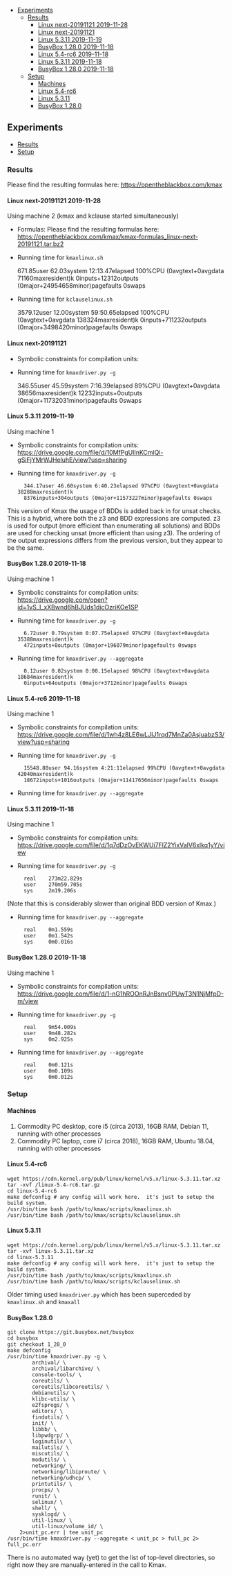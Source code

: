 <!-- START doctoc generated TOC please keep comment here to allow auto update -->
<!-- DON'T EDIT THIS SECTION, INSTEAD RE-RUN doctoc TO UPDATE -->


- [Experiments](#experiments)
  - [Results](#results)
    - [Linux next-20191121 2019-11-28](#linux-next-20191121-2019-11-28)
    - [Linux next-20191121](#linux-next-20191121)
    - [Linux 5.3.11 2019-11-19](#linux-5311-2019-11-19)
    - [BusyBox 1.28.0 2019-11-18](#busybox-1280-2019-11-18)
    - [Linux 5.4-rc6 2019-11-18](#linux-54-rc6-2019-11-18)
    - [Linux 5.3.11 2019-11-18](#linux-5311-2019-11-18)
    - [BusyBox 1.28.0 2019-11-18](#busybox-1280-2019-11-18-1)
  - [Setup](#setup)
    - [Machines](#machines)
    - [Linux 5.4-rc6](#linux-54-rc6)
    - [Linux 5.3.11](#linux-5311)
    - [BusyBox 1.28.0](#busybox-1280)

<!-- END doctoc generated TOC please keep comment here to allow auto update -->

## Experiments

- [Results](#results)
- [Setup](#setup)

### Results

Please find the resulting formulas here: <https://opentheblackbox.com/kmax>

#### Linux next-20191121 2019-11-28

Using machine 2 (kmax and kclause started simultaneously)

- Formulas: Please find the resulting formulas here: <https://opentheblackbox.com/kmax/kmax-formulas_linux-next-20191121.tar.bz2>

- Running time for `kmaxlinux.sh`

    671.85user 62.03system 12:13.47elapsed 100%CPU (0avgtext+0avgdata 71160maxresident)k
    0inputs+12312outputs (0major+24954658minor)pagefaults 0swaps

- Running time for `kclauselinux.sh`

    3579.12user 12.00system 59:50.65elapsed 100%CPU (0avgtext+0avgdata 138324maxresident)k
    0inputs+711232outputs (0major+3498420minor)pagefaults 0swaps

#### Linux next-20191121

- Symbolic constraints for compilation units: 

- Running time for `kmaxdriver.py -g`

    346.55user 45.59system 7:16.39elapsed 89%CPU (0avgtext+0avgdata 38656maxresident)k
    12232inputs+0outputs (0major+11732031minor)pagefaults 0swaps

#### Linux 5.3.11 2019-11-19

Using machine 1

- Symbolic constraints for compilation units: <https://drive.google.com/file/d/10MfPgUlInKCmlQl-gSiFjYMrWJHeluhE/view?usp=sharing>

- Running time for `kmaxdriver.py -g`

        344.17user 46.60system 6:40.23elapsed 97%CPU (0avgtext+0avgdata 38288maxresident)k
        8376inputs+304outputs (0major+11573227minor)pagefaults 0swaps

This version of Kmax the usage of BDDs is added back in for unsat checks.  This is a hybrid, where both the z3 and BDD expressions are computed.  z3 is used for output (more efficient than enumerating all solutions) and BDDs are used for checking unsat (more efficient than using z3).  The ordering of the output expressions differs from the previous version, but they appear to be the same.

#### BusyBox 1.28.0 2019-11-18

Using machine 1

- Symbolic constraints for compilation units: https://drive.google.com/open?id=1vS_I_xXBwnd6hBJUds1dicOzriKOe1SP

- Running time for `kmaxdriver.py -g`

        6.72user 0.79system 0:07.75elapsed 97%CPU (0avgtext+0avgdata 35388maxresident)k
        472inputs+8outputs (0major+196079minor)pagefaults 0swaps


- Running time for `kmaxdriver.py --aggregate`

        0.12user 0.02system 0:00.15elapsed 98%CPU (0avgtext+0avgdata 18684maxresident)k
        0inputs+64outputs (0major+3712minor)pagefaults 0swaps

#### Linux 5.4-rc6 2019-11-18

Using machine 1

- Symbolic constraints for compilation units: https://drive.google.com/file/d/1wh4z8LE6wLJIJ1rqd7MnZa0AsjuabzS3/view?usp=sharing

- Running time for `kmaxdriver.py -g`

        15548.80user 94.16system 4:21:11elapsed 99%CPU (0avgtext+0avgdata 42040maxresident)k
        18672inputs+1016outputs (0major+11417656minor)pagefaults 0swaps

- Running time for `kmaxdriver.py --aggregate`


#### Linux 5.3.11 2019-11-18

Using machine 1

- Symbolic constraints for compilation units: https://drive.google.com/file/d/1q7dDzOvEKWUi7FlZ2YixValV6xlkq1yY/view

- Running time for `kmaxdriver.py -g`

        real    273m22.829s
        user    270m59.705s
        sys     2m19.206s

(Note that this is considerably slower than original BDD version of Kmax.)

- Running time for `kmaxdriver.py --aggregate`

        real    0m1.559s
        user    0m1.542s
        sys     0m0.016s

#### BusyBox 1.28.0 2019-11-18

Using machine 1

- Symbolic constraints for compilation units: https://drive.google.com/file/d/1-nG1hROOnRJnBsnv0PUwT3N1NjMfpD-m/view

- Running time for `kmaxdriver.py -g`

        real    9m54.009s
        user    9m48.282s
        sys     0m2.925s

- Running time for `kmaxdriver.py --aggregate`

        real    0m0.121s
        user    0m0.109s
        sys     0m0.012s

### Setup

#### Machines

1. Commodity PC desktop, core i5 (circa 2013), 16GB RAM, Debian 11, running with other processes
1. Commodity PC laptop, core i7 (circa 2018), 16GB RAM, Ubuntu 18.04, running with other processes


#### Linux 5.4-rc6

    wget https://cdn.kernel.org/pub/linux/kernel/v5.x/linux-5.3.11.tar.xz
    tar -xvf /linux-5.4-rc6.tar.gz
    cd linux-5.4-rc6
    make defconfig # any config will work here.  it's just to setup the build system.
    /usr/bin/time bash /path/to/kmax/scripts/kmaxlinux.sh
    /usr/bin/time bash /path/to/kmax/scripts/kclauselinux.sh


#### Linux 5.3.11

    wget https://cdn.kernel.org/pub/linux/kernel/v5.x/linux-5.3.11.tar.xz
    tar -xvf linux-5.3.11.tar.xz
    cd linux-5.3.11
    make defconfig # any config will work here.  it's just to setup the build system.
    /usr/bin/time bash /path/to/kmax/scripts/kmaxlinux.sh
    /usr/bin/time bash /path/to/kmax/scripts/kclauselinux.sh

Older timing used `kmaxdriver.py` which has been superceded by `kmaxlinux.sh` and `kmaxall`

#### BusyBox 1.28.0

    git clone https://git.busybox.net/busybox
    cd busybox
    git checkout 1_28_0
    make defconfig
    /usr/bin/time kmaxdriver.py -g \
            archival/ \
            archival/libarchive/ \
            console-tools/ \
            coreutils/ \
            coreutils/libcoreutils/ \
            debianutils/ \
            klibc-utils/ \
            e2fsprogs/ \
            editors/ \
            findutils/ \
            init/ \
            libbb/ \
            libpwdgrp/ \
            loginutils/ \
            mailutils/ \
            miscutils/ \
            modutils/ \
            networking/ \
            networking/libiproute/ \
            networking/udhcp/ \
            printutils/ \
            procps/ \
            runit/ \
            selinux/ \
            shell/ \
            sysklogd/ \
            util-linux/ \
            util-linux/volume_id/ \
        2>unit_pc.err | tee unit_pc
    /usr/bin/time kmaxdriver.py --aggregate < unit_pc > full_pc 2> full_pc.err

There is no automated way (yet) to get the list of top-level
directories, so right now they are manually-entered in the call to
Kmax.
